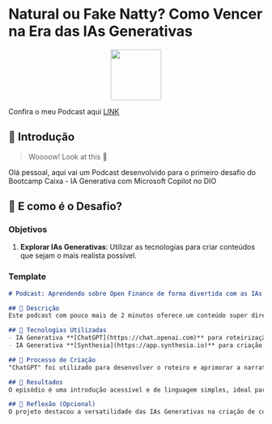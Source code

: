 # Natural ou Fake Natty? Como Vencer na Era das IAs Generativas

<p align="center">
    <img width="100" src="exemplos/Podcast1.PNG"></img>
</p>

Confira o meu Podcast aqui [LINK](http://share.synthesia.io/05d41649-f4c0-4966-b9da-0b46984eebd9)

## 🚀 Introdução

> Woooow! Look at this 👀

Olá pessoal, aqui vai um Podcast desenvolvido para o primeiro desafio do Bootcamp Caixa - IA Generativa com Microsoft Copilot no DIO

## 🎯 E como é o Desafio?

### Objetivos

1. **Explorar IAs Generativas**: Utilizar as tecnologias para criar conteúdos que sejam o mais realista possível.

### Template

```markdown
# Podcast: Aprendendo sobre Open Finance de forma divertida com as IAs 🎙️

## 📒 Descrição
Este podcast com pouco mais de 2 minutos oferece um conteúdo super direto, com linguagem simples e um toque descontraído sobre o que é open finance.

## 🤖 Tecnologias Utilizadas
- IA Generativa **[ChatGPT](https://chat.openai.com)** para roteirização e revisão;
- IA Generativa **[Synthesia](https://app.synthesia.io)** para criação da voz e video;

## 🧐 Processo de Criação
"ChatGPT" foi utilizado para desenvolver o roteiro e aprimorar a narrativa do podcast. "Synthesia" ajudou a criar uma voz sintética para a narração, e as imagens para construção do video.

## 🚀 Resultados
O episódio é uma introdução acessível e de linguagem simples, ideal para quem busca uma compreensão rápida do assunto.

## 💭 Reflexão (Opcional)
O projeto destacou a versatilidade das IAs Generativas na criação de conteúdo escrito e auditivo, abrindo novos caminhos para a produção de mídia digital.
```


